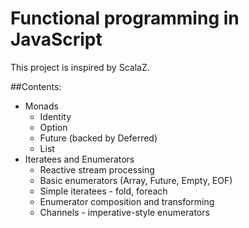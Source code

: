 Functional programming in JavaScript
=============
This project is inspired by ScalaZ.

##Contents:
- Monads
  - Identity
  - Option
  - Future (backed by Deferred)
  - List
- Iteratees and Enumerators
  - Reactive stream processing
  - Basic enumerators (Array, Future, Empty, EOF)
  - Simple iteratees - fold, foreach
  - Enumerator composition and transforming
  - Channels - imperative-style enumerators
